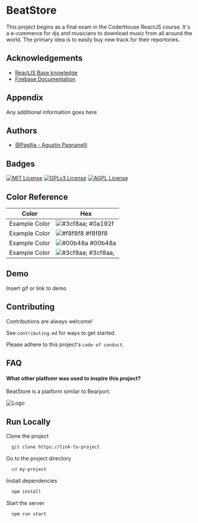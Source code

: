 
# BeatStore

This project begins as a final exam in the CoderHouse ReactJS course. It´s a e-commerce for djs and musicians to download music from all around the world. The primary idea is to easily buy new track for their reportories.



## Acknowledgements

 - [ReactJS Base knowledge](https://https://reactjs.org/)
 - [Firebase Documentation](https://https://firebase.google.com/docs)
 

## Appendix

Any additional information goes here


## Authors

- [@Pagllia - Agustin Pagnanelli](https://https://github.com/Pagllia)


## Badges

[![MIT License](https://img.shields.io/badge/License-MIT-green.svg)](https://choosealicense.com/licenses/mit/)
[![GPLv3 License](https://img.shields.io/badge/License-GPL%20v3-yellow.svg)](https://opensource.org/licenses/)
[![AGPL License](https://img.shields.io/badge/license-AGPL-blue.svg)](http://www.gnu.org/licenses/agpl-3.0)

## Color Reference

| Color             | Hex                                                                |
| ----------------- | ------------------------------------------------------------------ |
| Example Color | ![#3cf8aa;](https://via.placeholder.com/10/0a192f?text=+) #0a192f |
| Example Color | ![#f8f8f8](https://via.placeholder.com/10/f8f8f8?text=+) #f8f8f8 |
| Example Color | ![#00b48a](https://via.placeholder.com/10/00b48a?text=+) #00b48a |
| Example Color | ![#3cf8aa;](https://via.placeholder.com/10/00b48a?text=+) #3cf8aa; |


## Demo

Insert gif or link to demo


## Contributing

Contributions are always welcome!

See `contributing.md` for ways to get started.

Please adhere to this project's `code of conduct`.



## FAQ

#### What other platfomr was used to inspire this project?

BeatStore is a platform similar to Bearport.




![Logo](https://cdn.pixabay.com/photo/2016/03/31/21/19/black-1296338_960_720.png)


## Run Locally

Clone the project

```bash
  git clone https://link-to-project
```

Go to the project directory

```bash
  cd my-project
```

Install dependencies

```bash
  npm install
```

Start the server

```bash
  npm run start
```

